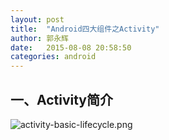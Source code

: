 ```yaml
---
layout: post
title:  "Android四大组件之Activity"
author: 郭永辉
date:   2015-08-08 20:58:50
categories: android
---
```


一、Activity简介
------

![activity-basic-lifecycle.png](activity-basic-lifecycle)

[activity-basic-lifecycle]: https://ooo.0o0.ooo/2015/08/08/55c5fd9f11748.png